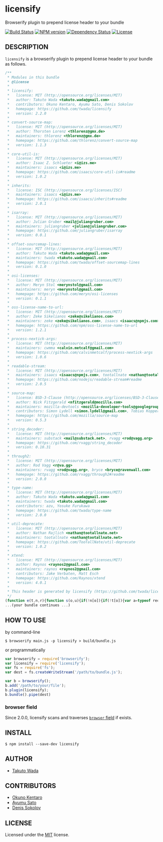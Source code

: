 licensify
================================

Browserify plugin to prepend license header to your bundle

[![Build Status][travis-image]][travis-url]
[![NPM version][npm-image]][npm-url]
[![Dependency Status][depstat-image]][depstat-url]
[![License][license-image]][license-url]


DESCRIPTION
---------------------------------------

`licensify` is a browserify plugin to prepend license header to your bundle as follows.

```javascript
/**
 * Modules in this bundle
 * @license
 * 
 * licensify:
 *   license: MIT (http://opensource.org/licenses/MIT)
 *   author: Takuto Wada <takuto.wada@gmail.com>
 *   contributors: Okuno Kentaro, Ayumu Sato, Denis Sokolov
 *   homepage: https://github.com/twada/licensify
 *   version: 2.2.0
 * 
 * convert-source-map:
 *   license: MIT (http://opensource.org/licenses/MIT)
 *   author: Thorsten Lorenz <thlorenz@gmx.de>
 *   maintainers: thlorenz <thlorenz@gmx.de>
 *   homepage: https://github.com/thlorenz/convert-source-map
 *   version: 1.1.3
 * 
 * core-util-is:
 *   license: MIT (http://opensource.org/licenses/MIT)
 *   author: Isaac Z. Schlueter <i@izs.me>
 *   maintainers: isaacs <i@izs.me>
 *   homepage: https://github.com/isaacs/core-util-is#readme
 *   version: 1.0.2
 * 
 * inherits:
 *   license: ISC (http://opensource.org/licenses/ISC)
 *   maintainers: isaacs <i@izs.me>
 *   homepage: https://github.com/isaacs/inherits#readme
 *   version: 2.0.1
 * 
 * isarray:
 *   license: MIT (http://opensource.org/licenses/MIT)
 *   author: Julian Gruber <mail@juliangruber.com>
 *   maintainers: juliangruber <julian@juliangruber.com>
 *   homepage: https://github.com/juliangruber/isarray
 *   version: 0.0.1
 * 
 * offset-sourcemap-lines:
 *   license: MIT (http://opensource.org/licenses/MIT)
 *   author: Takuto Wada <takuto.wada@gmail.com>
 *   maintainers: twada <takuto.wada@gmail.com>
 *   homepage: https://github.com/twada/offset-sourcemap-lines
 *   version: 0.1.0
 * 
 * osi-licenses:
 *   license: MIT (http://opensource.org/licenses/MIT)
 *   author: Meryn Stol <merynstol@gmail.com>
 *   maintainers: meryn <merynstol@gmail.com>
 *   homepage: https://github.com/meryn/osi-licenses
 *   version: 0.1.1
 * 
 * oss-license-name-to-url:
 *   license: MIT (http://opensource.org/licenses/MIT)
 *   author: Zeke Sikelianos <zeke@sikelianos.com>
 *   maintainers: zeke <zeke@sikelianos.com>, isaacs <isaacs@npmjs.com>
 *   homepage: https://github.com/npm/oss-license-name-to-url
 *   version: 1.2.1
 * 
 * process-nextick-args:
 *   license: MIT (http://opensource.org/licenses/MIT)
 *   maintainers: cwmma <calvin.metcalf@gmail.com>
 *   homepage: https://github.com/calvinmetcalf/process-nextick-args
 *   version: 1.0.6
 * 
 * readable-stream:
 *   license: MIT (http://opensource.org/licenses/MIT)
 *   maintainers: isaacs <isaacs@npmjs.com>, tootallnate <nathan@tootallnate.net>, rvagg <rod@vagg.org>, cwmma <calvin.metcalf@gmail.com>
 *   homepage: https://github.com/nodejs/readable-stream#readme
 *   version: 2.0.5
 * 
 * source-map:
 *   license: BSD-3-Clause (http://opensource.org/licenses/BSD-3-Clause)
 *   author: Nick Fitzgerald <nfitzgerald@mozilla.com>
 *   maintainers: mozilla-devtools <mozilla-developer-tools@googlegroups.com>, mozilla <dherman@mozilla.com>, nickfitzgerald <fitzgen@gmail.com>
 *   contributors: Simon Lydell <simon.lydell@gmail.com>, Tobias Koppers <tobias.koppers@googlemail.com>, Stephen Crane <scrane@mozilla.com>, Ryan Seddon <seddon.ryan@gmail.com>, Miles Elam <miles.elam@deem.com>, Mihai Bazon <mihai.bazon@gmail.com>, Michael Ficarra <github.public.email@michael.ficarra.me>, Todd Wolfson <todd@twolfson.com>, Alexander Solovyov <alexander@solovyov.net>, Felix Gnass <fgnass@gmail.com>, Conrad Irwin <conrad.irwin@gmail.com>, usrbincc <usrbincc@yahoo.com>, David Glasser <glasser@davidglasser.net>, Chase Douglas <chase@newrelic.com>, Evan Wallace <evan.exe@gmail.com>, Heather Arthur <fayearthur@gmail.com>, Hugh Kennedy <hughskennedy@gmail.com>, David Glasser <glasser@davidglasser.net>, Duncan Beevers <duncan@dweebd.com>, Jmeas Smith <jellyes2@gmail.com>, Michael Z Goddard <mzgoddard@gmail.com>, azu <azu@users.noreply.github.com>, John Gozde <john@gozde.ca>, Adam Kirkton <akirkton@truefitinnovation.com>, Chris Montgomery <christopher.montgomery@dowjones.com>, J. Ryan Stinnett <jryans@gmail.com>, Jack Herrington <jherrington@walmartlabs.com>, Chris Truter <jeffpalentine@gmail.com>, Daniel Espeset <daniel@danielespeset.com>, Jamie Wong <jamie.lf.wong@gmail.com>, Eddy Bruël <ejpbruel@mozilla.com>, Hawken Rives <hawkrives@gmail.com>, Gilad Peleg <giladp007@gmail.com>, djchie <djchie.dev@gmail.com>, Gary Ye <garysye@gmail.com>, Nicolas Lalevée <nicolas.lalevee@hibnet.org>
 *   homepage: https://github.com/mozilla/source-map
 *   version: 0.5.3
 * 
 * string_decoder:
 *   license: MIT (http://opensource.org/licenses/MIT)
 *   maintainers: substack <mail@substack.net>, rvagg <rod@vagg.org>
 *   homepage: https://github.com/rvagg/string_decoder
 *   version: 0.10.31
 * 
 * through2:
 *   license: MIT (http://opensource.org/licenses/MIT)
 *   author: Rod Vagg <r@va.gg>
 *   maintainers: rvagg <rod@vagg.org>, bryce <bryce@ravenwall.com>
 *   homepage: https://github.com/rvagg/through2#readme
 *   version: 2.0.0
 * 
 * type-name:
 *   license: MIT (http://opensource.org/licenses/MIT)
 *   author: Takuto Wada <takuto.wada@gmail.com>
 *   maintainers: twada <takuto.wada@gmail.com>
 *   contributors: azu, Yosuke Furukawa
 *   homepage: https://github.com/twada/type-name
 *   version: 2.0.0
 * 
 * util-deprecate:
 *   license: MIT (http://opensource.org/licenses/MIT)
 *   author: Nathan Rajlich <nathan@tootallnate.net>
 *   maintainers: tootallnate <nathan@tootallnate.net>
 *   homepage: https://github.com/TooTallNate/util-deprecate
 *   version: 1.0.2
 * 
 * xtend:
 *   license: MIT (http://opensource.org/licenses/MIT)
 *   author: Raynos <raynos2@gmail.com>
 *   maintainers: raynos <raynos2@gmail.com>
 *   contributors: Jake Verbaten, Matt Esch
 *   homepage: https://github.com/Raynos/xtend
 *   version: 4.0.1
 * 
 * This header is generated by licensify (https://github.com/twada/licensify)
 */
(function e(t,n,r){function s(o,u){if(!n[o]){if(!t[o]){var a=typeof require=="function"&&require;if(!u&&a)return a(o,!0);if(i)return i(o,!0);var f=new Error("Cannot find module '"+o+"'");throw f.code="MODULE_NOT_FOUND",f}var l=n[o]={exports:{}};t[o][0].call(l.exports,function(e){var n=t[o][1][e];return s(n?n:e)},l,l.exports,e,t,n,r)}return n[o].exports}var i=typeof require=="function"&&require;for(var o=0;o<r.length;o++)s(r[o]);return s})({1:[function(require,module,exports){
...(your bundle continues ...)
```


HOW TO USE
---------------------------------------

by command-line

```
$ browserify main.js -p licensify > build/bundle.js 
```

or programmatically

```javascript
var browserify = require('browserify');
var licensify = require('licensify');
var fs = require('fs');
var dest = fs.createWriteStream('/path/to/bundle.js');

var b = browserify();
b.add('/path/to/your/file');
b.plugin(licensify);
b.bundle().pipe(dest)
```

### browser field

Since 2.0.0, licensify scans and traverses [`browser` field](https://github.com/substack/browserify-handbook#browser-field) if exists.


INSTALL
---------------------------------------

```
$ npm install --save-dev licensify
```


AUTHOR
---------------------------------------
* [Takuto Wada](https://github.com/twada)


CONTRIBUTORS
---------------------------------------
* [Okuno Kentaro](https://github.com/armorik83)
* [Ayumu Sato](https://github.com/ahomu)
* [Denis Sokolov](https://github.com/denis-sokolov)


LICENSE
---------------------------------------
Licensed under the [MIT](http://twada.mit-license.org/2014-2016) license.


[npm-url]: https://www.npmjs.com/package/licensify
[npm-image]: https://badge.fury.io/js/licensify.svg

[travis-url]: https://travis-ci.org/twada/licensify
[travis-image]: https://secure.travis-ci.org/twada/licensify.svg?branch=master

[depstat-url]: https://gemnasium.com/twada/licensify
[depstat-image]: https://gemnasium.com/twada/licensify.svg

[license-url]: http://twada.mit-license.org/2014-2016
[license-image]: https://img.shields.io/badge/license-MIT-brightgreen.svg
